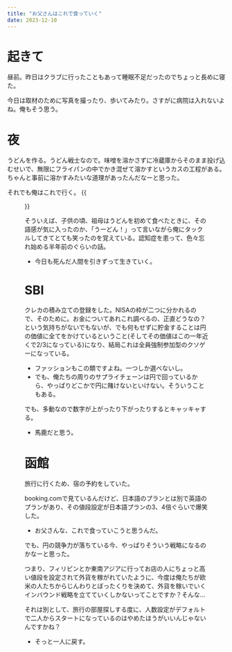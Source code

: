 ```yaml
---
title: "お父さんはこれで食っていく"
date: 2023-12-10
---
```


# 起きて
昼前。昨日はクラブに行ったこともあって睡眠不足だったのでちょっと長めに寝た。

今日は取材のために写真を撮ったり、歩いてみたり。さすがに病院は入れないよね。俺もそう思う。

# 夜
うどんを作る。うどん戦士なので。味噌を溶かさずに冷蔵庫からそのまま投げ込むせいで、無限にフライパンの中でかき混ぜて溶かすというカスの工程がある。
ちゃんと事前に溶かすみたいな道理があったんだなーと思った。

それでも俺はこれで行く。
{{<figure src="/media/2023-12-10-udon.jpg" alt="udon">}}

そういえば、子供の頃、祖母はうどんを初めて食べたときに、その語感が気に入ったのか、「うーどん！」って言いながら俺にタックルしてきてとても笑ったのを覚えている。認知症を患って、色々忘れ始める半年前のぐらいの話。
- 今日も死んだ人間を引きずって生きていく。
# SBI

クレカの積み立ての登録をした。NISAの枠が二つに分かれるので、そのために。お金についてあれこれ調べるの、正直どうなの？という気持ちがないでもないが、でも何もせずに貯金することは円の価値に全てをかけているということ(そしてその価値はこの一年近くで2/3になっている)になり、結局これは全員強制参加型のクソゲーになっている。
- ファッションもこの類ですよね。一つしか選べないし。
- でも、俺たちの周りのサプライチェーンは円で回っているから、やっぱりどこかで円に賭けないといけない。そういうこともある。

でも、多動なので数字が上がったり下がったりするとキャッキャする。
- 馬鹿だと思う。

# 函館
旅行に行くため、宿の予約をしていた。

booking.comで見ているんだけど、日本語のプランとは別で英語のプランがあり、その値段設定が日本語プランの3、4倍ぐらいで爆笑した。
- お父さんな、これで食っていこうと思うんだ。

でも、円の競争力が落ちている今、やっぱりそういう戦略になるのかなーと思った。

つまり、フィリピンとか東南アジアに行ってお店の人にちょっと高い値段を設定されて外貨を稼がれていたように、今度は俺たちが欧米の人たちからじんわりとぼったくりを決めて、外貨を稼いでいくインバウンド戦略を立てていくしかないってことですか？そんな...

それは別として、旅行の部屋探しする度に、人数設定がデフォルトで二人からスタートになっているのはやめたほうがいいんじゃないんですかね？
- そっと一人に戻す。